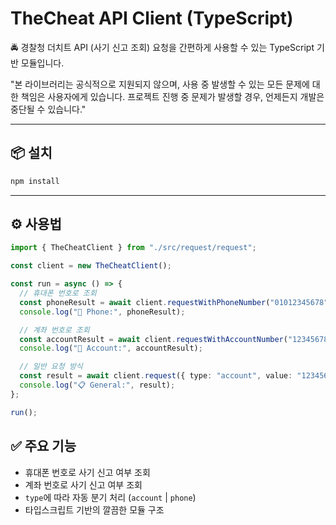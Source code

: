 # TheCheat API Client (TypeScript)

🚔 경찰청 더치트 API (사기 신고 조회) 요청을 간편하게 사용할 수 있는 TypeScript 기반 모듈입니다.

"본 라이브러리는 공식적으로 지원되지 않으며, 사용 중 발생할 수 있는 모든 문제에 대한 책임은 사용자에게 있습니다. 프로젝트 진행 중 문제가 발생할 경우, 언제든지 개발은 중단될 수 있습니다."

---

## 📦 설치

```bash
npm install
```

---

## ⚙️ 사용법

```ts
import { TheCheatClient } from "./src/request/request";

const client = new TheCheatClient();

const run = async () => {
  // 휴대폰 번호로 조회
  const phoneResult = await client.requestWithPhoneNumber("01012345678");
  console.log("📱 Phone:", phoneResult);

  // 계좌 번호로 조회
  const accountResult = await client.requestWithAccountNumber("12345678901234");
  console.log("🏦 Account:", accountResult);

  // 일반 요청 방식
  const result = await client.request({ type: "account", value: "12345678901234" });
  console.log("📋 General:", result);
};

run();
```


## ✅ 주요 기능

- 휴대폰 번호로 사기 신고 여부 조회
- 계좌 번호로 사기 신고 여부 조회
- `type`에 따라 자동 분기 처리 (`account` | `phone`)
- 타입스크립트 기반의 깔끔한 모듈 구조


